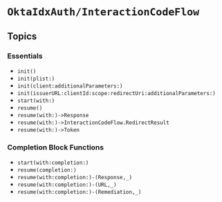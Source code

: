# ``OktaIdxAuth/InteractionCodeFlow``

## Topics

### Essentials

- ``init()``
- ``init(plist:)``
- ``init(client:additionalParameters:)``
- ``init(issuerURL:clientId:scope:redirectUri:additionalParameters:)``
- ``start(with:)``
- ``resume()``
- ``resume(with:)->Response``
- ``resume(with:)->InteractionCodeFlow.RedirectResult``
- ``resume(with:)->Token``

### Completion Block Functions

- ``start(with:completion:)``
- ``resume(completion:)``
- ``resume(with:completion:)-(Response,_)``
- ``resume(with:completion:)-(URL,_)``
- ``resume(with:completion:)-(Remediation,_)``
